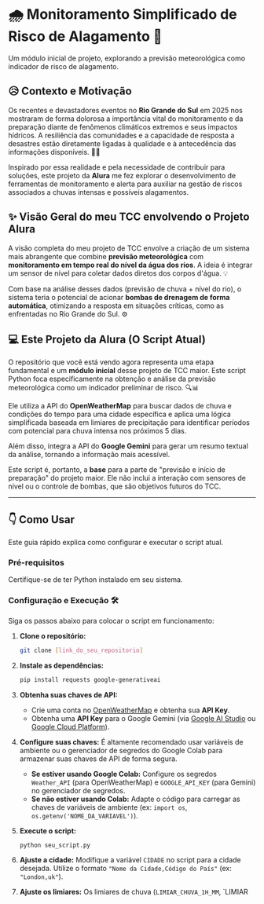 # 🌧️ Monitoramento Simplificado de Risco de Alagamento 🚨

Um módulo inicial de projeto, explorando a previsão meteorológica como indicador de risco de alagamento.

## 😥 Contexto e Motivação

Os recentes e devastadores eventos no **Rio Grande do Sul** em 2025 nos mostraram de forma dolorosa a importância vital do monitoramento e da preparação diante de fenômenos climáticos extremos e seus impactos hídricos. A resiliência das comunidades e a capacidade de resposta a desastres estão diretamente ligadas à qualidade e à antecedência das informações disponíveis. 🙏💔

Inspirado por essa realidade e pela necessidade de contribuir para soluções, este projeto da **Alura** me fez explorar o desenvolvimento de ferramentas de monitoramento e alerta para auxiliar na gestão de riscos associados a chuvas intensas e possíveis alagamentos.

## ✨ Visão Geral do meu TCC envolvendo o Projeto Alura

A visão completa do meu projeto de TCC envolve a criação de um sistema mais abrangente que combine **previsão meteorológica** com **monitoramento em tempo real do nível da água dos rios**. A ideia é integrar um sensor de nível para coletar dados diretos dos corpos d'água. 💡

Com base na análise desses dados (previsão de chuva + nível do rio), o sistema teria o potencial de acionar **bombas de drenagem de forma automática**, otimizando a resposta em situações críticas, como as enfrentadas no Rio Grande do Sul. ⚙️

## 💻 Este Projeto da Alura (O Script Atual)

O repositório que você está vendo agora representa uma etapa fundamental e um **módulo inicial** desse projeto de TCC maior. Este script Python foca especificamente na obtenção e análise da previsão meteorológica como um indicador preliminar de risco. 🔍📊

Ele utiliza a API do **OpenWeatherMap** para buscar dados de chuva e condições do tempo para uma cidade específica e aplica uma lógica simplificada baseada em limiares de precipitação para identificar períodos com potencial para chuva intensa nos próximos 5 dias.

Além disso, integra a API do **Google Gemini** para gerar um resumo textual da análise, tornando a informação mais acessível.

Este script é, portanto, a **base** para a parte de "previsão e início de preparação" do projeto maior. Ele não inclui a interação com sensores de nível ou o controle de bombas, que são objetivos futuros do TCC.

---

## 👇 Como Usar

Este guia rápido explica como configurar e executar o script atual.

### Pré-requisitos

Certifique-se de ter Python instalado em seu sistema.

### Configuração e Execução 🛠️

Siga os passos abaixo para colocar o script em funcionamento:

1.  **Clone o repositório:**
    ```bash
    git clone [link_do_seu_repositorio]
    ```

2.  **Instale as dependências:**
    ```bash
    pip install requests google-generativeai
    ```

3.  **Obtenha suas chaves de API:**
    * Crie uma conta no [OpenWeatherMap](https://openweathermap.org/) e obtenha sua **API Key**.
    * Obtenha uma **API Key** para o Google Gemini (via [Google AI Studio](https://aistudio.google.com/) ou [Google Cloud Platform](https://cloud.google.com/)).

4.  **Configure suas chaves:**
    É altamente recomendado usar variáveis de ambiente ou o gerenciador de segredos do Google Colab para armazenar suas chaves de API de forma segura.
    * **Se estiver usando Google Colab:** Configure os segredos `Weather_API` (para OpenWeatherMap) e `GOOGLE_API_KEY` (para Gemini) no gerenciador de segredos.
    * **Se não estiver usando Colab:** Adapte o código para carregar as chaves de variáveis de ambiente (ex: `import os`, `os.getenv('NOME_DA_VARIAVEL')`).

5.  **Execute o script:**
    ```bash
    python seu_script.py
    ```

6.  **Ajuste a cidade:**
    Modifique a variável `CIDADE` no script para a cidade desejada. Utilize o formato `"Nome da Cidade,Código do País"` (ex: `"London,uk"`).

7.  **Ajuste os limiares:**
    Os limiares de chuva (`LIMIAR_CHUVA_1H_MM`, `LIMIAR
